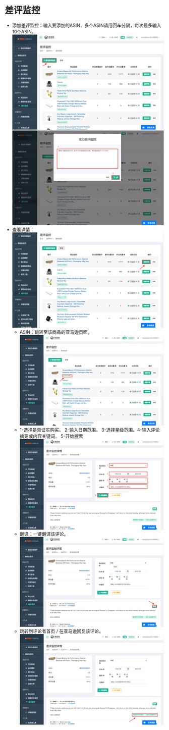 # 差评监控

* 添加差评监控：输入要添加的ASIN，多个ASIN请用回车分隔，每次最多输入10个ASIN。
 ![](images/63.png)
 ![](images/64.png)
* 查看详情：
 ![](images/65.png)
    * ASIN：跳转至该商品的亚马逊页面。
     ![](images/66.png)
    * 1-选择是否证实购买。  2-输入日期范围。 3-选择星级范围。4-输入评论摘要或内容关键词。 5-开始搜索
     ![](images/67.png)
    * 翻译：一键翻译该评论。
     ![](images/68.png)
    * 跳转到评论者首页 / 在亚马逊回复该评论。
     ![](images/69.png)